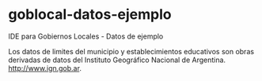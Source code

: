 # goblocal-datos-ejemplo
IDE para Gobiernos Locales - Datos de ejemplo

Los datos de limites del municipio y establecimientos educativos son obras derivadas de datos del Instituto Geográfico Nacional de Argentina. http://www.ign.gob.ar.

